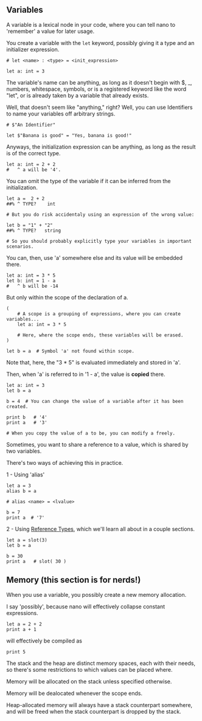## Variables

A variable is a lexical node in your code, where you can tell nano to 'remember' a value for later usage.

You create a variable with the `let` keyword, possibly giving it a type and an initializer expression.

```nano
# let <name> : <type> = <init_expression>

let a: int = 3
```

The variable's name can be anything, as long as it doesn't begin with $, \_, numbers, whitespace, symbols, or is a registered keyword like the word "let", or is already taken by a variable that already exists.

Well, that doesn't seem like "anything," right? Well, you can use Identifiers to name your variables off arbitrary strings.

```nano
# $"An Identifier"

let $"Banana is good" = "Yes, banana is good!"
```

Anyways, the initialization expression can be anything, as long as the result is of the correct type.

```nano
let a: int = 2 + 2
#   ^ a will be '4'.
```

You can omit the type of the variable if it can be inferred from the initialization.

```nano
let a =  2 + 2
##% ^ TYPE?    int

# But you do risk accidentaly using an expression of the wrong value:

let b = "1" + "2"
##% ^ TYPE?   string

# So you should probably explicitly type your variables in important scenarios.
```

You can, then, use 'a' somewhere else and its value will be embedded there.

```nano
let a: int = 3 * 5
let b: int = 1 - a
#   ^ b will be -14
```

But only within the scope of the declaration of a.

```nano
(
	# A scope is a grouping of expressions, where you can create variables...
	let a: int = 3 * 5

	# Here, where the scope ends, these variables will be erased.
)

let b = a  # Symbol 'a' not found within scope.
```

Note that, here, the "3 \* 5" is evaluated immediately and stored in 'a'.

Then, when 'a' is referred to in '1 - a', the value is **copied** there.

```nano
let a: int = 3
let b = a

b = 4  # You can change the value of a variable after it has been created.

print b   # '4'
print a   # '3'

# When you copy the value of a to be, you can modify a freely.
```

Sometimes, you want to share a reference to a value, which is shared by two variables.

There's two ways of achieving this in practice.

1 - Using 'alias'

```nano
let a = 3
alias b = a

# alias <name> = <lvalue>

b = 7
print a  # '7'
```

2 - Using [Reference Types](./reference_types), which we'll learn all about in a couple sections.

```nano
let a = slot(3)
let b = a

b = 30
print a   # slot( 30 )
```

## Memory (this section is for nerds!)

When you use a variable, you possibly create a new memory allocation.

I say 'possibly', because nano will effectively collapse constant expressions.

```nano
let a = 2 + 2
print a + 1
```

will effectively be compiled as

```nano
print 5
```

The stack and the heap are distinct memory spaces, each with their needs, so there's some restrictions to which values can be placed where.

Memory will be allocated on the stack unless specified otherwise.

Memory will be dealocated whenever the scope ends.

Heap-allocated memory will always have a stack counterpart somewhere, and will be freed when the stack counterpart is dropped by the stack.
